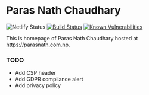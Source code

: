 Paras Nath Chaudhary
=====================

![Netlify Status](https://api.netlify.com/api/v1/badges/bedbc40c-cb24-4fe0-b420-6503c461ea17/deploy-status) [![Build Status](https://travis-ci.com/opnchaudhary/parasnath.com.np.svg?branch=master)](https://travis-ci.com/opnchaudhary/parasnath.com.np) [![Known Vulnerabilities](https://snyk.io/test/github/opnchaudhary/parasnath.com.np/badge.svg?targetFile=package.json)](https://snyk.io/test/github/opnchaudhary/parasnath.com.np?targetFile=package.json)

This is homepage of Paras Nath Chaudhary hosted at https://parasnath.com.np.

### TODO
* Add CSP header
* Add GDPR compliance alert
* Add privacy policy